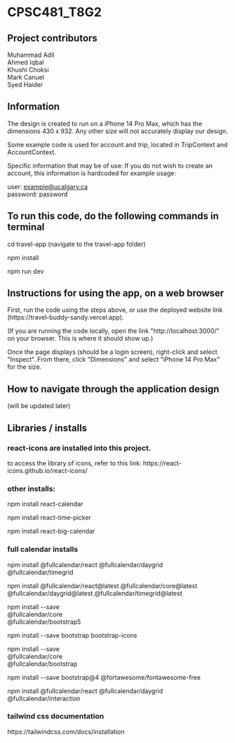 # CPSC481_T8G2

## Project contributors
<p>
Muhammad Adil<br>
Ahmed Iqbal<br>
Khushi Choksi<br> 
Mark Canuel<br>
Syed Haider<br>
</p>


## Information
<p>
The design is created to run on a iPhone 14 Pro Max, which has the dimensions 430 x 932. Any other size will not accurately display our design.

Some example code is used for account and trip, located in TripContext and AccountContext.

Specific information that may be of use:
If you do not wish to create an account, this information is hardcoded for example usage:

user: example@ucalgary.ca <br>
password: password

</p>


## To run this code, do the following commands in terminal
<p>
cd travel-app     (navigate to the travel-app folder)

npm install

npm run dev
</p>


## Instructions for using the app, on a web browser
<p>
First, run the code using the steps above, or use the deployed website link (https://travel-buddy-sandy.vercel.app).<br>

(If you are running the code locally, open the link "http://localhost:3000/" on your browser. This is where it should show up.)<br>

Once the page displays (should be a login screen), right-click and select "Inspect".
From there, click "Dimensions" and select "iPhone 14 Pro Max" for the size.
</p>

## How to navigate through the application design
<p> 
(will be updated later)
</p>


## Libraries / installs

### react-icons are installed into this project.

<p>
to access the library of icons, refer to this link: https://react-icons.github.io/react-icons/
</p>

### other installs:

<p>

npm install react-calendar

npm install react-time-picker

npm install react-big-calendar

</p>

### full calendar installs

<p>
npm install @fullcalendar/react @fullcalendar/daygrid @fullcalendar/timegrid

npm install @fullcalendar/react@latest @fullcalendar/core@latest @fullcalendar/daygrid@latest @fullcalendar/timegrid@latest

npm install --save \
 @fullcalendar/core \
 @fullcalendar/bootstrap5

npm install --save bootstrap bootstrap-icons

npm install --save \
 @fullcalendar/core \
 @fullcalendar/bootstrap

npm install --save bootstrap@4 @fortawesome/fontawesome-free

npm install @fullcalendar/react @fullcalendar/daygrid @fullcalendar/interaction

</p>

### tailwind css documentation

<p>https://tailwindcss.com/docs/installation</p>
